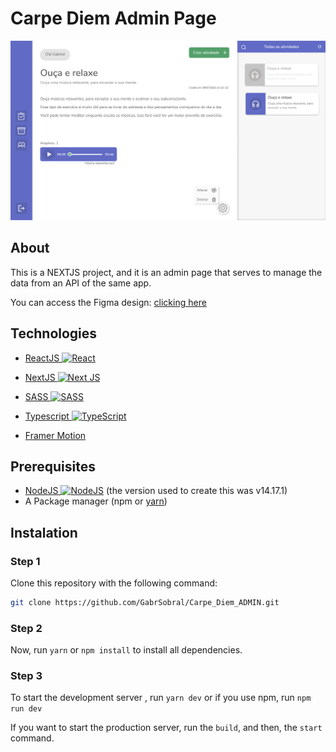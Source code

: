 # Carpe Diem Admin Page

![ProjectImage](https://github.com/GabrSobral/Carpe_Diem_ADMIN/blob/master/.github/Home.png?raw=true)

## About

<p>This is a NEXTJS project, and it is an admin page that serves to manage the data from an API of the same app.</p>
You can access the Figma design: <a href="https://www.figma.com/file/c2MLFNjqO7OqE0h5fCNyWb/Carpe_Diem_ADMIN?node-id=0%3A1">clicking here</a>

## Technologies

- <a href="https://reactjs.org">ReactJS <img alt="React" src="https://img.shields.io/badge/React-%2320232a.svg?style=flat-square&logo=React&logoColor=%2361DAFB"/></a>

- <a href="https://nextjs.org">NextJS <img alt="Next JS" src="https://img.shields.io/badge/NextJS-%23000000.svg?style=flat-square&logo=next.js&logoColor=white"/></a>

- <a href="https://sass-lang.com">SASS <img alt="SASS" src="https://img.shields.io/badge/SASS-hotpink.svg?style=flat-square&logo=SASS&logoColor=white"/></a>

- <a href="https://www.typescriptlang.org">Typescript <img alt="TypeScript" src="https://img.shields.io/badge/typescript-%23007ACC.svg?style=flat-square&logo=typescript&logoColor=white"/></a>

- <a href="https://www.framer.com/motion/">Framer Motion</a>

## Prerequisites

- <a href="https://nodejs.org/en/">NodeJS <img alt="NodeJS" src="https://img.shields.io/badge/Node.js-%2343853D.svg?style=flat-square&logo=node-dot-js&logoColor=white"/></a> (the version used to create this was v14.17.1)
- A Package manager (npm or <a href="https://yarnpkg.com">yarn</a>) 

## Instalation

### Step 1
Clone this repository with the following command:
```bash
git clone https://github.com/GabrSobral/Carpe_Diem_ADMIN.git
```

### Step 2
Now, run `yarn` or `npm install` to install all dependencies.

### Step 3
To start the development server , run `yarn dev` or if you use npm, run `npm run dev`

If you want to start the production server, run the `build`, and then, the `start` command.



